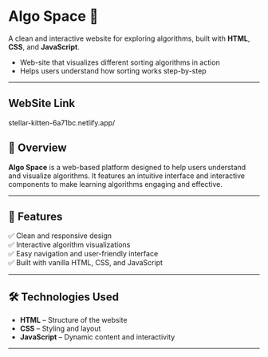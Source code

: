 # Algo Space 🌌  
A clean and interactive website for exploring algorithms, built with **HTML**, **CSS**, and **JavaScript**.
- Web-site that visualizes different sorting algorithms in action
- Helps users understand how sorting works step-by-step

---

## WebSite Link
  stellar-kitten-6a71bc.netlify.app/

## 🚀 Overview  
**Algo Space** is a web-based platform designed to help users understand and visualize algorithms. It features an intuitive interface and interactive components to make learning algorithms engaging and effective.

---

## 🎯 Features  
✅ Clean and responsive design  
✅ Interactive algorithm visualizations  
✅ Easy navigation and user-friendly interface  
✅ Built with vanilla HTML, CSS, and JavaScript  

---

## 🛠️ Technologies Used  
- **HTML** – Structure of the website  
- **CSS** – Styling and layout  
- **JavaScript** – Dynamic content and interactivity  

---






